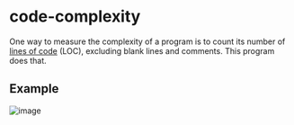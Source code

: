 # code-complexity
One way to measure the complexity of a program is to count its number of [lines of code](https://en.wikipedia.org/wiki/Source_lines_of_code) (LOC), excluding blank lines and comments. This program does that.

## Example
![image](https://github.com/Aeziren/code-complexity/assets/123553708/29d57b3b-7c75-4171-b0fd-a010aabfd5ee)
